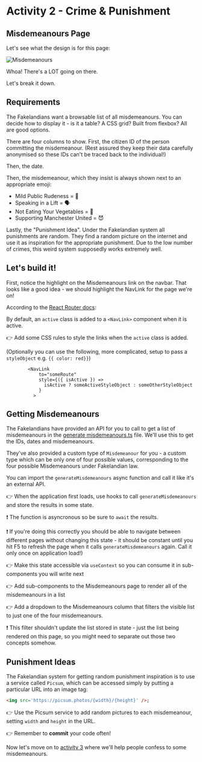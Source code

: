 # Activity 2 - Crime & Punishment

## Misdemeanours Page

Let's see what the design is for this page:

![Misdemeanours](./images/misdemeanours.png 'Sketched misdemeanour page')

Whoa! There's a LOT going on there.

Let's break it down.

## Requirements

The Fakelandians want a browsable list of all misdemeanours. You can decide how to display it - is it a table? A CSS grid? Built from flexbox? All are good options.

There are four columns to show. First, the citizen ID of the person committing the misdemeanour. (Rest assured they keep their data carefully anonymised so these IDs can't be traced back to the individual!)

Then, the date.

Then, the misdemeanour, which they insist is always shown next to an appropriate emoji:

-   Mild Public Rudeness = 🤪
-   Speaking in a Lift = 🗣
-   Not Eating Your Vegetables = 🥗
-   Supporting Manchester United = 😈

Lastly, the "Punishment Idea". Under the Fakelandian system all punishments are random. They find a random picture on the internet and use it as inspiration for the appropriate punishment. Due to the low number of crimes, this weird system supposedly works extremely well.

## Let's build it!

First, notice the highlight on the Misdemeanours link on the navbar. That looks like a good idea - we should highlight the NavLink for the page we're on!

According to the [React Router docs](https://reactrouter.com/docs/en/v6/api#navlink):

By default, an `active` class is added to a `<NavLink>` component when it is active.

👉 Add some CSS rules to style the links when the `active` class is added.

(Optionally you can use the following, more complicated, setup to pass a `styleObject` e.g. `{{ color: red}}`)

```TSX
        <NavLink
            to="someRoute"
            style={({ isActive }) =>
              isActive ? someActiveStyleObject : someOtherStyleObject
            }
          >
```

## Getting Misdemeanours

The Fakelandians have provided an API for you to call to get a list of misdemeanours in the [generate misdemeanours.ts](./generate_misdemeanours.ts) file. We'll use this to get the IDs, dates and misdemeanours.

They've also provided a custom type of `Misdemeanour` for you - a custom type which can be only one of four possible values, corresponding to the four possible Misdemeanours under Fakelandian law.

You can import the `generateMisdemeanours` async function and call it like it's an external API.

👉 When the application first loads, use hooks to call `generateMisdemeanours` and store the results in some state.

❗ The function is asyncronous so be sure to `await` the results.

❗ If you're doing this correctly you should be able to navigate between different pages without changing this state - it should be constant until you hit F5 to refresh the page when it calls `generateMisdemeanours` again. Call it only once on application load!)

👉 Make this state accessible via `useContext` so you can consume it in sub-components you will write next

👉 Add sub-components to the Misdemeanours page to render all of the misdemeanours in a list

👉 Add a dropdown to the Misdemeanours column that filters the visible list to just one of the four misdemeanours.

❗ This filter shouldn't update the list stored in state - just the list being rendered on this page, so you might need to separate out those two concepts somehow.

## Punishment Ideas

The Fakelandian system for getting random punishment inspiration is to use a service called `Picsum`, which can be accessed simply by putting a particular URL into an image tag:

```HTML
<img src='https://picsum.photos/{width}/{height}' />;
```

👉 Use the Picsum service to add random pictures to each misdemeanour, setting `width` and `height` in the URL.

👉 Remember to **commit** your code often!

Now let's move on to [activity 3](./activity_3.md) where we'll help people confess to some misdemeanours.
